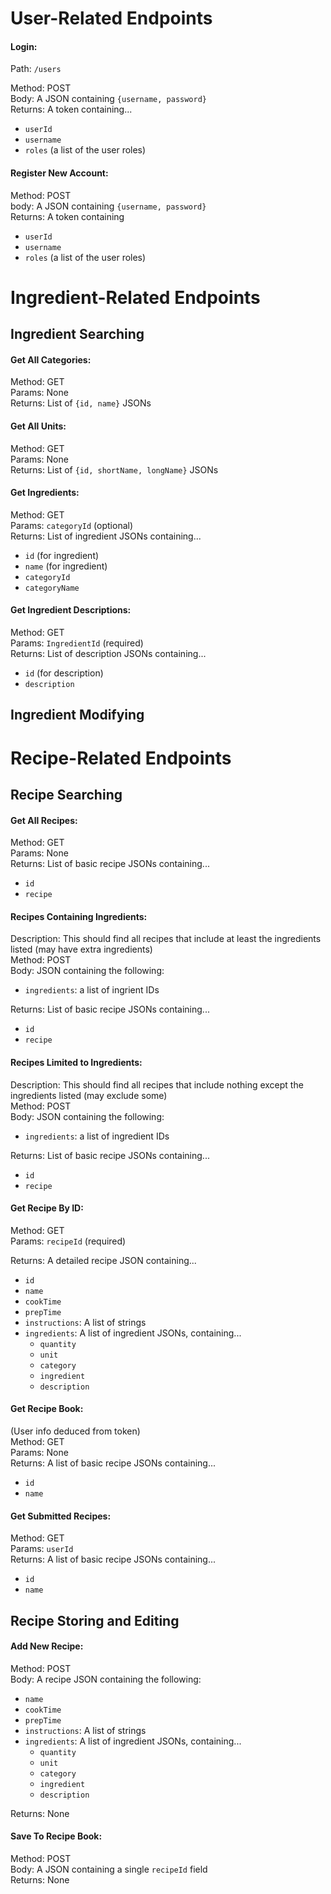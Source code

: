 
# User-Related Endpoints

#### Login:
Path: `/users`


Method: POST  
Body: A JSON containing `{username, password}`  
Returns: A token containing...
- `userId`
- `username`
- `roles` (a list of the user roles)

#### Register New Account:
Method: POST  
body: A JSON containing `{username, password}`  
Returns: A token containing
- `userId`
- `username`
- `roles` (a list of the user roles)


# Ingredient-Related Endpoints

## Ingredient Searching

#### Get All Categories:
Method: GET  
Params: None  
Returns: List of `{id, name}` JSONs

#### Get All Units:
Method: GET  
Params: None  
Returns: List of `{id, shortName, longName}` JSONs

#### Get Ingredients:
Method: GET  
Params: `categoryId` (optional)  
Returns: List of ingredient JSONs containing...
- `id` (for ingredient)
- `name` (for ingredient)
- `categoryId`
- `categoryName`

#### Get Ingredient Descriptions:
Method: GET  
Params: `IngredientId` (required)  
Returns: List of description JSONs containing...
- `id` (for description)
- `description`

## Ingredient Modifying

# Recipe-Related Endpoints

## Recipe Searching

#### Get All Recipes:
Method: GET  
Params: None  
Returns: List of basic recipe JSONs containing...
- `id`
- `recipe`

#### Recipes Containing Ingredients:
Description: This should find all recipes that include at least the ingredients 
listed (may have extra ingredients)  
Method: POST  
Body: JSON containing the following:
- `ingredients`: a list of ingrient IDs  

Returns: List of basic recipe JSONs containing...
- `id`
- `recipe`

#### Recipes Limited to Ingredients:
Description: This should find all recipes that include nothing except the 
ingredients listed (may exclude some)  
Method: POST  
Body: JSON containing the following:
- `ingredients`: a list of ingredient IDs  

Returns: List of basic recipe JSONs containing...
- `id`
- `recipe`

#### Get Recipe By ID:
Method: GET  
Params: `recipeId` (required)

Returns: A detailed recipe JSON containing...
- `id`
- `name`
- `cookTime`
- `prepTime`
- `instructions`: A list of strings
- `ingredients`: A list of ingredient JSONs, containing...
    - `quantity`
    - `unit`
    - `category`
    - `ingredient`
    - `description`

#### Get Recipe Book:
(User info deduced from token)  
Method: GET  
Params: None  
Returns: A list of basic recipe JSONs containing...
- `id`
- `name`

#### Get Submitted Recipes:
Method: GET  
Params: `userId`  
Returns: A list of basic recipe JSONs containing...
- `id`
- `name`


## Recipe Storing and Editing

#### Add New Recipe:
Method: POST  
Body: A recipe JSON containing the following:
- `name`
- `cookTime`
- `prepTime`
- `instructions`: A list of strings
- `ingredients`: A list of ingredient JSONs, containing...
    - `quantity`
    - `unit`
    - `category`
    - `ingredient`
    - `description`

Returns: None

#### Save To Recipe Book:
Method: POST  
Body: A JSON containing a single `recipeId` field  
Returns: None
